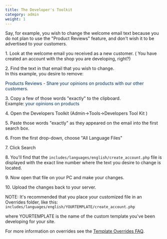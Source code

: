 ```yaml
---
title: The Developer's Toolkit
category: admin
weight: 1
---
```


Say, for example, you wish to change the welcome email text because you do not plan to use the "Product Reviews" feature, and don't wish it to be advertised to your customers.  

1\. Look at the welcome email you received as a new customer. ( You have created an account with the shop you are developing, right?)  

2\. Find the text in that email that you wish to change.  
In this example, you desire to remove:  

<font color="#003366">Products Reviews - Share your opinions on products with our other customers.</font>

3\. Copy a few of those words "exactly" to the clipboard.  
Example: <font color="#003366">your opinions on products</font>

</font>4\. Open the Developers Toolkit (Admin->Tools->Developers Tool Kit )  

5\. Paste those words "exactly" as they appeared on the email into the first search box.  

6\. From the first drop-down, choose "All Language Files"  

7\. Click Search  

8\. You'll find that the `includes/languages/english/create_account.php` file is displayed with the exact line number where the text you desire to change is located.  

9\. Now open that file on your PC and make your changes.  

10\. Upload the changes back to your server.  

NOTE: It's recommended that you place your customized file in an Overrides folder, like this:  
`includes/languages/english/YOURTEMPLATE/create_account.php`

where YOURTEMPLATE is the name of the custom template you've been developing for your site.  

For more information on overrides see the [Template Overrides FAQ](/user/template/template_overrides/).
